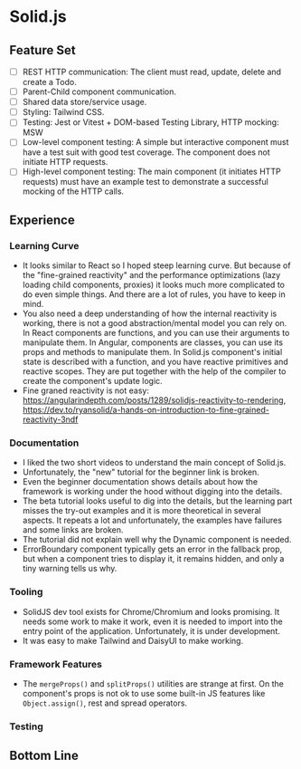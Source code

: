 # Solid.js

## Feature Set

- [ ] REST HTTP communication: The client must read, update, delete and create a Todo.
- [ ] Parent-Child component communication.
- [ ] Shared data store/service usage.
- [ ] Styling: Tailwind CSS.
- [ ] Testing: Jest or Vitest + DOM-based Testing Library, HTTP mocking: MSW
- [ ] Low-level component testing: A simple but interactive component must have a test suit with good test coverage. The component does not initiate HTTP requests.
- [ ] High-level component testing: The main component (it initiates HTTP requests) must have an example test to demonstrate a successful mocking of the HTTP calls.

## Experience

### Learning Curve

- It looks similar to React so I hoped steep learning curve. But because of the "fine-grained reactivity" and the performance optimizations (lazy loading child components, proxies) it looks much more complicated to do even simple things. And there are a lot of rules, you have to keep in mind. 
- You also need a deep understanding of how the internal reactivity is working, there is not a good abstraction/mental model you can rely on. In React components are functions, and you can use their arguments to manipulate them. In Angular, components are classes, you can use its props and methods to manipulate them. In Solid.js component's initial state is described with a function, and you have reactive primitives and reactive scopes. They are put together with the help of the compiler to create the component's update logic.
- Fine graned reactivity is not easy: https://angularindepth.com/posts/1289/solidjs-reactivity-to-rendering, https://dev.to/ryansolid/a-hands-on-introduction-to-fine-grained-reactivity-3ndf

### Documentation

- I liked the two short videos to understand the main concept of Solid.js.
- Unfortunately, the "new" tutorial for the beginner link is broken.
- Even the beginner documentation shows details about how the framework is working under the hood without digging into the details.
- The beta tutorial looks useful to dig into the details, but the learning part misses the try-out examples and it is more theoretical in several aspects. It repeats a lot and unfortunately, the examples have failures and some links are broken.
- The tutorial did not explain well why the Dynamic component is needed.
- ErrorBoundary component typically gets an error in the fallback prop, but when a component tries to display it, it remains hidden, and only a tiny warning tells us why.

### Tooling

- SolidJS dev tool exists for Chrome/Chromium and looks promising. It needs some work to make it work, even it is needed to import into
the entry point of the application. Unfortunately, it is under development.
- It was easy to make Tailwind and DaisyUI to make working.

### Framework Features

- The `mergeProps()` and `splitProps()` utilities are strange at first. On the component's props is not ok to use some built-in JS features like `Object.assign()`, rest and spread operators.

### Testing

## Bottom Line